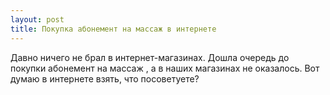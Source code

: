 ```yaml
---
layout: post 
title: Покупка абонемент на массаж в интернете 
--- 
```

Давно ничего не брал в интернет-магазинах. Дошла очередь до покупки абонемент на массаж , а в наших магазинах не оказалось. Вот думаю в интернете взять, что посоветуете?